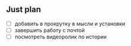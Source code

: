 ## Just plan
- [ ] добавить в прокрутку в мысли и установки 
- [ ] завершить работу с почтой
- [ ] посмотреть видеоролик по истории
